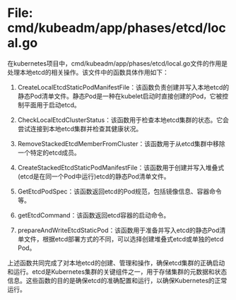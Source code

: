 # File: cmd/kubeadm/app/phases/etcd/local.go

在kubernetes项目中，cmd/kubeadm/app/phases/etcd/local.go文件的作用是处理本地etcd的相关操作。该文件中的函数具体作用如下：

1. CreateLocalEtcdStaticPodManifestFile：该函数负责创建并写入本地etcd的静态Pod清单文件。静态Pod是一种在kubelet启动时直接创建的Pod，它被控制平面用于启动etcd。

2. CheckLocalEtcdClusterStatus：该函数用于检查本地etcd集群的状态。它会尝试连接到本地etcd集群并检查其健康状况。

3. RemoveStackedEtcdMemberFromCluster：该函数用于从etcd集群中移除一个特定的etcd成员。

4. CreateStackedEtcdStaticPodManifestFile：该函数用于创建并写入堆叠式(etcd是在同一个Pod中运行)etcd的静态Pod清单文件。

5. GetEtcdPodSpec：该函数返回etcd的Pod规范，包括镜像信息、容器命令等。

6. getEtcdCommand：该函数返回etcd容器的启动命令。

7. prepareAndWriteEtcdStaticPod：该函数用于准备并写入etcd的静态Pod清单文件，根据etcd部署方式的不同，可以选择创建堆叠式etcd或单独的etcd Pod。

上述函数共同完成了对本地etcd的创建、管理和操作，确保etcd集群的正确启动和运行。etcd是Kubernetes集群的关键组件之一，用于存储集群的元数据和状态信息。这些函数的目的是确保etcd的准确配置和运行，以确保Kubernetes的正常运行。

